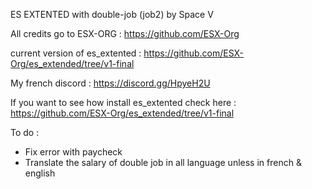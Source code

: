 ES EXTENTED with double-job (job2) by Space V

All credits go to ESX-ORG : https://github.com/ESX-Org

current version of es_extented : https://github.com/ESX-Org/es_extended/tree/v1-final

My french discord : https://discord.gg/HpyeH2U

If you want to see how install es_extented check here : https://github.com/ESX-Org/es_extended/tree/v1-final

To do :
- Fix error with paycheck
- Translate the salary of double job in all language unless in french & english